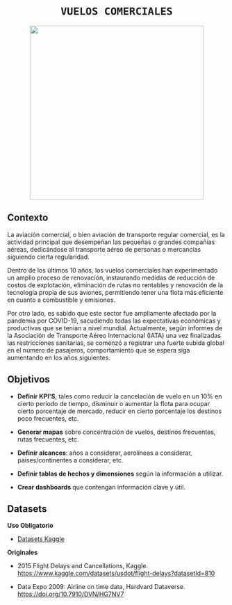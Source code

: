 # <h1 align="center">**`VUELOS COMERCIALES`**</h1>

<p align="center">
<img src="https://images-wixmp-ed30a86b8c4ca887773594c2.wixmp.com/f/bc0a4715-c860-464f-88e4-3045f9106b4c/d8kgg6n-59fc17d1-aad2-47f0-b036-2a7c522dd403.png?token=eyJ0eXAiOiJKV1QiLCJhbGciOiJIUzI1NiJ9.eyJzdWIiOiJ1cm46YXBwOjdlMGQxODg5ODIyNjQzNzNhNWYwZDQxNWVhMGQyNmUwIiwiaXNzIjoidXJuOmFwcDo3ZTBkMTg4OTgyMjY0MzczYTVmMGQ0MTVlYTBkMjZlMCIsIm9iaiI6W1t7InBhdGgiOiJcL2ZcL2JjMGE0NzE1LWM4NjAtNDY0Zi04OGU0LTMwNDVmOTEwNmI0Y1wvZDhrZ2c2bi01OWZjMTdkMS1hYWQyLTQ3ZjAtYjAzNi0yYTdjNTIyZGQ0MDMucG5nIn1dXSwiYXVkIjpbInVybjpzZXJ2aWNlOmZpbGUuZG93bmxvYWQiXX0.G6xjMhhhbjE4SigACvtsuhQDCWDfAMHqSFvVTdQl8mk"   
height="400">
</p>

## **Contexto**

La aviación comercial, o bien aviación de transporte regular comercial, es la actividad principal que desempeñan las pequeñas o grandes compañías aéreas, dedicándose al transporte aéreo de personas o mercancías siguiendo cierta regularidad. 

Dentro de los últimos 10 años, los vuelos comerciales han experimentado un amplio proceso de renovación, instaurando medidas de reducción de costos de explotación, eliminación de rutas no rentables y renovación de la tecnología propia de sus aviones, permitiendo tener una flota más eficiente en cuanto a combustible y emisiones.

Por otro lado, es sabido que este sector fue ampliamente afectado por la pandemia por COVID-19, sacudiendo todas las expectativas económicas y productivas que se tenían a nivel mundial. Actualmente, según informes de la Asociación de Transporte Aéreo Internacional (IATA) una vez finalizadas las restricciones sanitarias, se comenzó a registrar una fuerte subida global en el número de pasajeros, comportamiento que se espera siga aumentando en los años siguientes. 

## **Objetivos**

- **Definir KPI'S**, tales como reducir la cancelación de vuelo en un 10% en cierto período de tiempo, disminuir o aumentar la flota para ocupar cierto porcentaje de mercado, reducir en cierto porcentaje los destinos poco frecuentes, etc.

- **Generar mapas** sobre concentración de vuelos, destinos frecuentes, rutas frecuentes, etc.

- **Definir alcances**: años a considerar, aerolíneas a considerar, países/continentes a considerar, etc.

- **Definir tablas de hechos y dimensiones** según la información a utilizar.

- **Crear dashboards** que contengan información clave y útil.

## **Datasets**

**Uso Obligatorio**

- [Datasets Kaggle](https://www.kaggle.com/datasets/juanrs26/vuelos-comerciales/data)

**Originales**

- 2015 Flight Delays and Cancellations, Kaggle. 
https://www.kaggle.com/datasets/usdot/flight-delays?datasetId=810

- Data Expo 2009: Airline on time data, Hardvard Dataverse. 
https://doi.org/10.7910/DVN/HG7NV7
